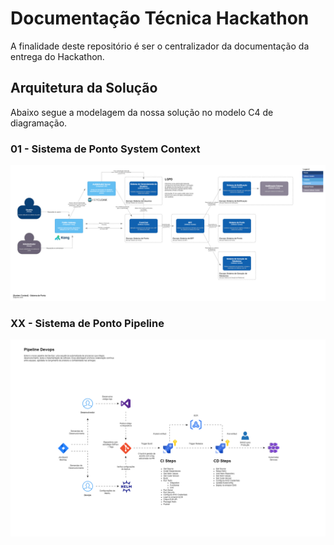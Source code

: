 # Documentação Técnica Hackathon

A finalidade deste repositório é ser o centralizador da documentação da entrega do Hackathon.

## Arquitetura da Solução

Abaixo segue a modelagem da nossa solução no modelo C4 de diagramação.

### 01 - Sistema de Ponto System Context

![alt text](docs/01-ponto-system-context.png)

### XX - Sistema de Ponto Pipeline

![alt text](docs/00-pipeline-diagram.png)

